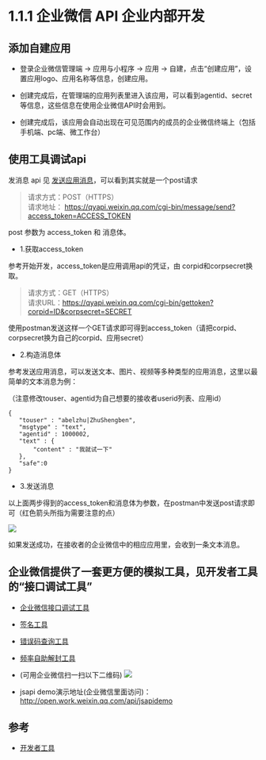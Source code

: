 # 1.1.1 企业微信 API 企业内部开发


## 添加自建应用

- 登录企业微信管理端 -> 应用与小程序 -> 应用 -> 自建，点击“创建应用”，设置应用logo、应用名称等信息，创建应用。

- 创建完成后，在管理端的应用列表里进入该应用，可以看到agentid、secret等信息，这些信息在使用企业微信API时会用到。

- 创建完成后，该应用会自动出现在可见范围内的成员的企业微信终端上（包括手机端、pc端、微工作台）


## 使用工具调试api



发消息 api 见 [发送应用消息](https://work.weixin.qq.com/api/doc/90000/90003/90487#10167)，可以看到其实就是一个post请求

>请求方式：POST（HTTPS）  
请求地址： https://qyapi.weixin.qq.com/cgi-bin/message/send?access_token=ACCESS_TOKEN

post 参数为 access_token 和 消息体。

- 1.获取access_token

参考开始开发，access_token是应用调用api的凭证，由 corpid和corpsecret换取。

>请求方式：GET（HTTPS）  
请求URL：https://qyapi.weixin.qq.com/cgi-bin/gettoken?corpid=ID&corpsecret=SECRET

使用postman发送这样一个GET请求即可得到access_token（请把corpid、corpsecret换为自己的corpid、应用secret）


- 2.构造消息体

参考发送应用消息，可以发送文本、图片、视频等多种类型的应用消息，这里以最简单的文本消息为例：

（注意修改touser、agentid为自己想要的接收者userid列表、应用id）

```
{
   "touser" : "abelzhu|ZhuShengben",
   "msgtype" : "text",
   "agentid" : 1000002,
   "text" : {
       "content" : "我就试一下"
   },
   "safe":0
}
```

- 3.发送消息

以上面两步得到的access_token和消息体为参数，在postman中发送post请求即可（红色箭头所指为需要注意的点）

![](https://p.qpic.cn/pic_wework/23479275/7375a37f245a6996a62365f450262cd61ed10a8eab3b0412/0)

如果发送成功，在接收者的企业微信中的相应应用里，会收到一条文本消息。



## 企业微信提供了一套更方便的模拟工具，见开发者工具的“接口调试工具”

- [企业微信接口调试工具](https://work.weixin.qq.com/api/devtools/devtool.php)
- [签名工具](https://open.work.weixin.qq.com/api/jsapisign)
- [错误码查询工具](https://open.work.weixin.qq.com/devtool/query)
- [频率自助解封工具](https://open.work.weixin.qq.com/wwopen/devtool/checkCorpSpamBlock)

- (可用企业微信扫一扫以下二维码)
![](https://p.qpic.cn/pic_wework/826011720/6c6a7a65637fa90ce9b2d41b57a72851185a87a210ea89ad/0)

- jsapi demo演示地址(企业微信里面访问)：http://open.work.weixin.qq.com/api/jsapidemo


## 参考
- [开发者工具](https://work.weixin.qq.com/api/doc/90000/90138/90678)
